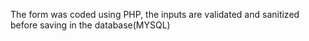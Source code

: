 The form was coded using PHP, the inputs are validated and sanitized before saving in the database(MYSQL)
